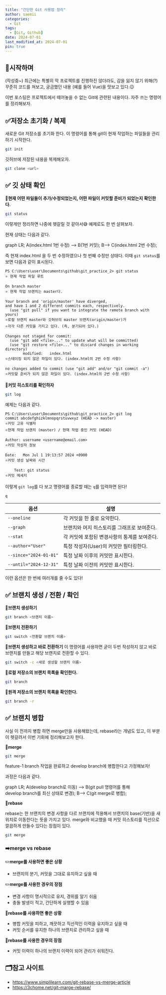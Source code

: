 ```yaml
---
title: "간단한 Git 사용법 정리"
author: saemii
categories:
  - Git
tags:
  - [Git, Github]
date: 2024-07-01
last_modified_at: 2024-07-01
pin: true
---
```


## 📌시작하며

(작성중~)
최근에는 특별히 막 프로젝트를 진행하진 않더라도, 감을 잃지 않기 위해(?) 꾸준히 코드를 쳐보고, 궁금했던 내용 (예를 들어 Vue)을 맛보고 있다.😉

이번 포스팅은 프로젝트에서 떼어놓을 수 없는 Git에 관련된 내용이다. 자주 쓰는 명령어를 정리해보자.

## ✅저장소 초기화 / 복제

새로운 Git 저장소를 초기화 한다. 이 명령어를 통해 git이 현재 작업하는 파일들을 관리하기 시작한다.

```bash
git init
```

깃허브에 저장된 내용을 복제해오자.

```bash
git clone <url>
```

## ✅ 깃 상태 확인

📌**현재 어떤 파일들이 추가/수정되었는지, 어떤 파일이 커밋할 준비가 되었는지 확인한다.**

```bash
git status
```

이렇게만 정리하면 나중에 헷갈릴 것 같아서😅 예제로도 한 번 살펴보자.

현재 상태는 다음과 같다.

<div class="mermaid" markdown="0" >
graph LR;
A(index.html 1번 수정) --> B(1번 커밋);
B--> C(index.html 2번 수정);
</div>

즉 현재 index.html 을 두 번 수정하였으나 첫 번째 수정만 상태다. 이때 `git status`를 보면 다음과 같이 표시된다.

```
PS C:\Users\user\Documents\github\git_practice_2> git status
⭐ 현재 작업 파일 루트

On branch master
⭐ 현재 작업 브랜치는 master다.

Your branch and 'origin/master' have diverged,
and have 1 and 2 different commits each, respectively.
  (use "git pull" if you want to integrate the remote branch with yours)
⭐로컬 브랜치 master와 깃허브의 master 브랜치(origin/master)가
⭐각각 다른 커밋을 가지고 있다. (즉, 분기되어 있다.)

Changes not staged for commit:
  (use "git add <file>..." to update what will be committed)
  (use "git restore <file>..." to discard changes in working directory)
        modified:   index.html
⭐스테이징 되지 않은 파일이 있다. (index.html의 2번 수정 사항)

no changes added to commit (use "git add" and/or "git commit -a")
⭐커밋할 준비가 되지 않은 파일이 있다. (index.html의 2번 수정 사항)
```

📌**커밋 히스토리를 확인하자**

```bash
git log
```

예제는 다음과 같다.

```
PS C:\Users\user\Documents\github\git_practice_2> git log
commit abcdefghizklmnopqrstuvwxyz (HEAD -> master)
⭐커밋 고유 식별자
⭐현재 작업 브랜치 (master) / 현재 작업 중인 커밋 (HEAD)

Author: username <username@email.com>
⭐커밋 작성자 정보

Date:   Mon Jul 1 19:13:57 2024 +0900
⭐커밋 생성 날짜와 시간

    Test: git status
⭐커밋 메세지
```

이렇게 `git log`를 다 보고 명령어를 종료할 때는 `q`를 입력하면 된다!

```
q
```

| 옵션                   | 설명                                         |
| ---------------------- | -------------------------------------------- |
| `--oneline`            | 각 커밋을 한 줄로 요약한다.                  |
| `--graph`              | 브랜치와 머지 히스토리를 그래프로 보여준다.  |
| `--stat`               | 각 커밋에 포함된 변경사항의 통계를 보여준다. |
| `--author="User"`      | 특정 작성자(User)의 커밋만 필터링한다.       |
| `--since="2024-01-01"` | 특정 날짜 이후의 커밋만 표시한다.            |
| `--until="2024-12-31"` | 특정 날짜 이전의 커밋만 표시한다.            |

이런 옵션은 한 번에 여러개를 줄 수도 있다!

## ✅ 브랜치 생성 / 전환 / 확인

📌**브랜치 생성하기**

```bash
git branch <브랜치 이름>
```

📌**브랜치 전환하기**

```bash
git switch <전환할 브랜치 이름>
```

📌**브랜치 생성하고 바로 전환하기**
이 명령어를 사용하면 굳이 두번 작성하지 않고 바로 브랜치를 만들고 해당 브랜치로 전환할 수 있다.

```bash
git switch -c <새로 생성할 브랜치 이름>
```

📌**로컬 저장소의 브랜치 목록을 확인한다.**

```bash
git branch
```

📌**원격 저장소의 브랜치 목록을 확인한다.**

```bash
git branch -r
```

## ✅ 브랜치 병합

사실 이 전까지 병합 하면 merge만을 사용해왔는데, rebase라는 개념도 있고, 이 부분이 헷갈려서 이번 기회에 정리해보고자 한다.

📌**merge**

```bash
git merge
```

feature-1 branch 작업을 완료하고 develop branch에 병합한다고 가정해보자!

과정은 다음과 같다.

<div class="mermaid" markdown="0" >
graph LR;
A(develop branch로 이동) --> B(git pull 명령어를 통해<br/> develop branch를 최신 상태로 변경);
B--> C(git merge로 병합);
</div>

📌**rebase**

rebase는 한 브랜치의 변경 사항을 다르 브랜치에 적용해서 브랜치의 base(기반)을 새 위치로 이동한다는 뜻을 가지고 있다.
merge와 비교했을 때 커밋 히스토리를 직선으로 깔끔하게 만들수 있다는 장점이 있다.

```bash
git merge
```

### ➡️merge vs rebase

✏️**merge를 사용하면 좋은 상황**

- 브랜치의 분기, 커밋을 그대로 유지하고 싶을 때

✏️**merge를 사용한 경우의 장점**

- 변경 사항이 명시적으로 유지, 경위를 알기 쉬움
- 충돌 발생이 적고, 간단하게 실행할 수 있음

📌**rebase를 사용하면 좋은 상황**

- 병합 커밋을 피하고, 깨끗하고 직선적인 이력을 유지하고 싶을 때
- 커밋 순서를 유지한 하나의 브랜치로 관리하고 싶을 때

📌**rebase를 사용한 경우의 장점**

- 커밋 이력이 하나의 브랜치 이력이 되어 관리가 쉬워진다.

## 🗂️참고 사이트

- <https://www.simplilearn.com/git-rebase-vs-merge-article>
- <https://3chome.net/git-marge-rebase/>
